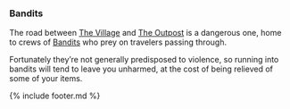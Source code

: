### Bandits
The road between [The Village](../village_square/index.md) and [The Outpost](../outpost/index.md) is a dangerous one, home to crews of [Bandits](bandits.md) who prey on
  travelers passing through.

Fortunately they’re not generally predisposed to violence, so running into bandits will tend to leave you unharmed,
  at the cost of being relieved of some of your items.

{% include footer.md %}